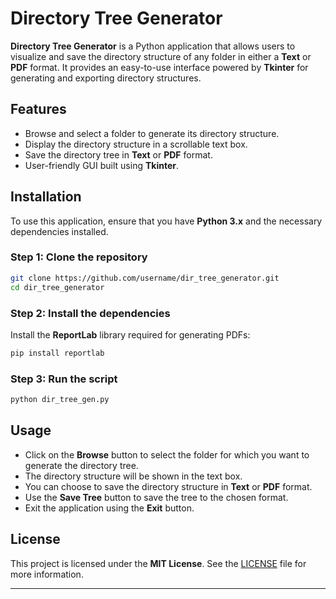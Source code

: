 # Directory Tree Generator

**Directory Tree Generator** is a Python application that allows users to visualize and save the directory structure of any folder in either a **Text** or **PDF** format. It provides an easy-to-use interface powered by **Tkinter** for generating and exporting directory structures.

## Features

- Browse and select a folder to generate its directory structure.
- Display the directory structure in a scrollable text box.
- Save the directory tree in **Text** or **PDF** format.
- User-friendly GUI built using **Tkinter**.

## Installation

To use this application, ensure that you have **Python 3.x** and the necessary dependencies installed.

### Step 1: Clone the repository

```bash
git clone https://github.com/username/dir_tree_generator.git
cd dir_tree_generator
```

### Step 2: Install the dependencies

Install the **ReportLab** library required for generating PDFs:

```bash
pip install reportlab
```

### Step 3: Run the script

```bash
python dir_tree_gen.py
```

## Usage

- Click on the **Browse** button to select the folder for which you want to generate the directory tree.
- The directory structure will be shown in the text box.
- You can choose to save the directory structure in **Text** or **PDF** format.
- Use the **Save Tree** button to save the tree to the chosen format.
- Exit the application using the **Exit** button.

## License

This project is licensed under the **MIT License**. See the [LICENSE](LICENSE) file for more information.

--- 
